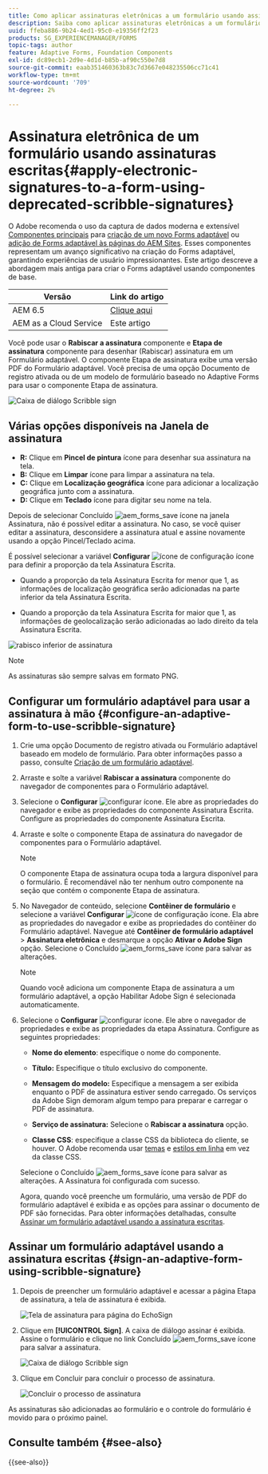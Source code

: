 ```yaml
---
title: Como aplicar assinaturas eletrônicas a um formulário usando assinaturas escritas?
description: Saiba como aplicar assinaturas eletrônicas a um formulário usando assinaturas escritas.
uuid: ffeba886-9b24-4ed1-95c0-e19356ff2f23
products: SG_EXPERIENCEMANAGER/FORMS
topic-tags: author
feature: Adaptive Forms, Foundation Components
exl-id: dc89ecb1-2d9e-4d1d-b85b-af90c550e7d8
source-git-commit: eaab351460363b83c7d3667e048235506cc71c41
workflow-type: tm+mt
source-wordcount: '709'
ht-degree: 2%

---
```


# Assinatura eletrônica de um formulário usando assinaturas escritas{#apply-electronic-signatures-to-a-form-using-deprecated-scribble-signatures}

<span class="preview"> O Adobe recomenda o uso da captura de dados moderna e extensível [Componentes principais](https://experienceleague.adobe.com/docs/experience-manager-core-components/using/adaptive-forms/introduction.html?lang=pt-BR) para [criação de um novo Forms adaptável](/help/forms/creating-adaptive-form-core-components.md) ou [adição de Forms adaptável às páginas do AEM Sites](/help/forms/create-or-add-an-adaptive-form-to-aem-sites-page.md). Esses componentes representam um avanço significativo na criação do Forms adaptável, garantindo experiências de usuário impressionantes. Este artigo descreve a abordagem mais antiga para criar o Forms adaptável usando componentes de base. </span>

| Versão | Link do artigo |
| -------- | ---------------------------- |
| AEM 6.5 | [Clique aqui](https://experienceleague.adobe.com/docs/experience-manager-65/forms/adaptive-forms-basic-authoring/signing-forms-using-scribble.html) |
| AEM as a Cloud Service | Este artigo |


Você pode usar o **Rabiscar a assinatura** componente e **Etapa de assinatura** componente para desenhar (Rabiscar) assinatura em um Formulário adaptável. O componente Etapa de assinatura exibe uma versão PDF do Formulário adaptável. Você precisa de uma opção Documento de registro ativada ou de um modelo de formulário baseado no Adaptive Forms para usar o componente Etapa de assinatura.

![Caixa de diálogo Scribble sign](assets/scribble-signature.png)

## Várias opções disponíveis na Janela de assinatura

* **R:** Clique em **Pincel de pintura** ícone para desenhar sua assinatura na tela.
* **B:** Clique em **Limpar** ícone para limpar a assinatura na tela.
* **C:** Clique em **Localização geográfica** ícone para adicionar a localização geográfica junto com a assinatura.
* **D:** Clique em **Teclado** ícone para digitar seu nome na tela.

Depois de selecionar Concluído ![aem_forms_save](assets/aem_forms_save.png) ícone na janela Assinatura, não é possível editar a assinatura. No caso, se você quiser editar a assinatura, desconsidere a assinatura atual e assine novamente usando a opção Pincel/Teclado acima.

É possível selecionar a variável **Configurar** ![ícone de configuração](assets/configure.png) ícone para definir a proporção da tela Assinatura Escrita.
* Quando a proporção da tela Assinatura Escrita for menor que 1, as informações de localização geográfica serão adicionadas na parte inferior da tela Assinatura Escrita.


* Quando a proporção da tela Assinatura Escrita for maior que 1, as informações de geolocalização serão adicionadas ao lado direito da tela Assinatura Escrita.


![rabisco inferior de assinatura](assets/scribble-signature-aspectratio.PNG)



>[!NOTE]
>
>As assinaturas são sempre salvas em formato PNG.
>

## Configurar um formulário adaptável para usar a assinatura à mão {#configure-an-adaptive-form-to-use-scribble-signature}

1. Crie uma opção Documento de registro ativada ou Formulário adaptável baseado em modelo de formulário. Para obter informações passo a passo, consulte [Criação de um formulário adaptável](creating-adaptive-form.md).
1. Arraste e solte a variável **Rabiscar a assinatura** componente do navegador de componentes para o Formulário adaptável.
1. Selecione o **Configurar** ![configurar](assets/configure.png) ícone. Ele abre as propriedades do navegador e exibe as propriedades do componente Assinatura Escrita. Configure as propriedades do componente Assinatura Escrita.
1. Arraste e solte o componente Etapa de assinatura do navegador de componentes para o Formulário adaptável.

   >[!NOTE]
   >
   >O componente Etapa de assinatura ocupa toda a largura disponível para o formulário. É recomendável não ter nenhum outro componente na seção que contém o componente Etapa de assinatura.

1. No Navegador de conteúdo, selecione **Contêiner de formulário** e selecione a variável **Configurar** ![ícone de configuração](assets/configure.png) ícone. Ela abre as propriedades do navegador e exibe as propriedades do contêiner do Formulário adaptável. Navegue até **Contêiner de formulário adaptável** > **Assinatura eletrônica** e desmarque a opção **Ativar o Adobe Sign** opção. Selecione o Concluído ![aem_forms_save](assets/aem_forms_save.png) ícone para salvar as alterações.

   >[!NOTE]
   >
   >Quando você adiciona um componente Etapa de assinatura a um formulário adaptável, a opção Habilitar Adobe Sign é selecionada automaticamente.

1. Selecione o **Configurar** ![configurar](assets/configure.png) ícone. Ele abre o navegador de propriedades e exibe as propriedades da etapa Assinatura. Configure as seguintes propriedades:

   * **Nome do elemento**: especifique o nome do componente.

   * **Título:** Especifique o título exclusivo do componente.
   * **Mensagem do modelo:** Especifique a mensagem a ser exibida enquanto o PDF de assinatura estiver sendo carregado. Os serviços da Adobe Sign demoram algum tempo para preparar e carregar o PDF de assinatura.
   * **Serviço de assinatura:** Selecione o **Rabiscar a assinatura** opção.

   * **Classe CSS**: especifique a classe CSS da biblioteca do cliente, se houver. O Adobe recomenda usar [temas](themes.md) e [estilos em linha](inline-style-adaptive-forms.md) em vez da classe CSS.

   Selecione o Concluído ![aem_forms_save](assets/aem_forms_save.png) ícone para salvar as alterações. A Assinatura foi configurada com sucesso.

   Agora, quando você preenche um formulário, uma versão de PDF do formulário adaptável é exibida e as opções para assinar o documento de PDF são fornecidas. Para obter informações detalhadas, consulte [Assinar um formulário adaptável usando a assinatura escritas](signing-forms-using-scribble.md#sign-an-adaptive-form-using-scribble-signature).

## Assinar um formulário adaptável usando a assinatura escritas {#sign-an-adaptive-form-using-scribble-signature}

1. Depois de preencher um formulário adaptável e acessar a página Etapa de assinatura, a tela de assinatura é exibida.

   ![Tela de assinatura para página do EchoSign](assets/esignscribblesign.jpg)

1. Clique em **[!UICONTROL Sign]**. A caixa de diálogo assinar é exibida. Assine o formulário e clique no link Concluído ![aem_forms_save](assets/aem_forms_save.png) ícone para salvar a assinatura.

   ![Caixa de diálogo Scribble sign](assets/scribblewidget.png)

1. Clique em Concluir para concluir o processo de assinatura.

   ![Concluir o processo de assinatura](assets/scribblecomplete.jpg)

As assinaturas são adicionadas ao formulário e o controle do formulário é movido para o próximo painel.

## Consulte também {#see-also}

{{see-also}}